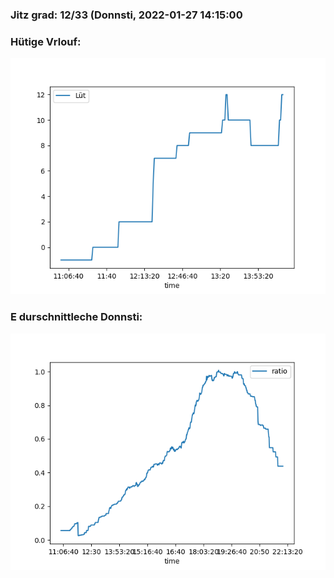 ### Jitz grad: 12/33 (Donnsti, 2022-01-27 14:15:00

### Hütige Vrlouf:
![Graph](Today.png)

### E durschnittleche Donnsti:
![Graph](Donnsti.png)